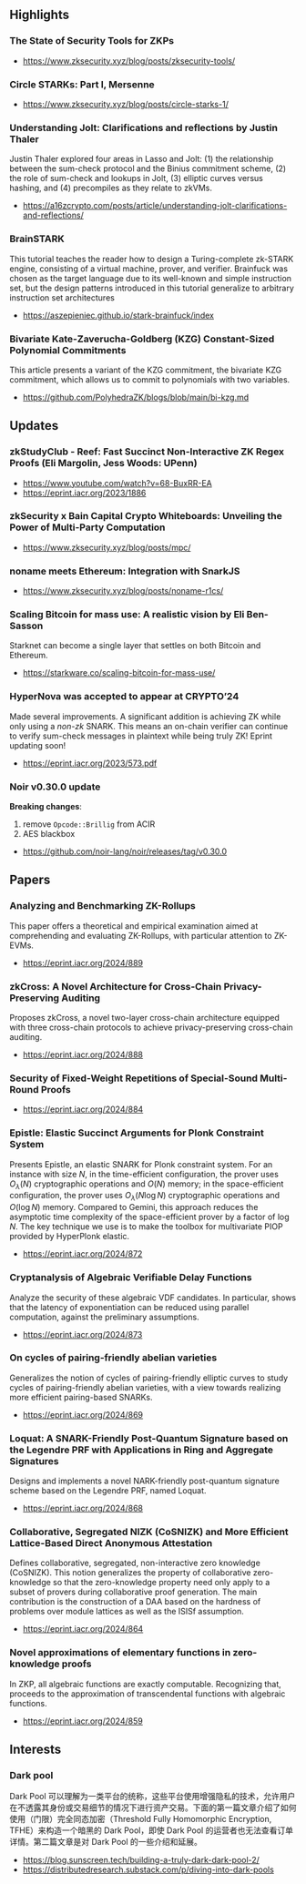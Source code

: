 ## Highlights
### The State of Security Tools for ZKPs
- https://www.zksecurity.xyz/blog/posts/zksecurity-tools/

### Circle STARKs: Part I, Mersenne
- https://www.zksecurity.xyz/blog/posts/circle-starks-1/

### Understanding Jolt: Clarifications and reflections by Justin Thaler
Justin Thaler explored four areas in Lasso and Jolt: (1) the relationship between the sum-check protocol and the Binius commitment scheme, (2) the role of sum-check and lookups in Jolt, (3) elliptic curves versus hashing, and (4) precompiles as they relate to zkVMs.
- https://a16zcrypto.com/posts/article/understanding-jolt-clarifications-and-reflections/

### BrainSTARK

This tutorial teaches the reader how to design a Turing-complete zk-STARK engine, consisting of a virtual machine, prover, and verifier. Brainfuck was chosen as the target language due to its well-known and simple instruction set, but the design patterns introduced in this tutorial generalize to arbitrary instruction set architectures
- https://aszepieniec.github.io/stark-brainfuck/index

### Bivariate Kate-Zaverucha-Goldberg (KZG) Constant-Sized Polynomial Commitments
This article presents a variant of the KZG commitment, the bivariate KZG commitment, which allows us to commit to polynomials with two variables.
- https://github.com/PolyhedraZK/blogs/blob/main/bi-kzg.md

## Updates
### zkStudyClub - Reef: Fast Succinct Non-Interactive ZK Regex Proofs (Eli Margolin, Jess Woods: UPenn)
- https://www.youtube.com/watch?v=68-BuxRR-EA
- https://eprint.iacr.org/2023/1886

### zkSecurity x Bain Capital Crypto Whiteboards: Unveiling the Power of Multi-Party Computation
- https://www.zksecurity.xyz/blog/posts/mpc/

### noname meets Ethereum: Integration with SnarkJS
- https://www.zksecurity.xyz/blog/posts/noname-r1cs/

### Scaling Bitcoin for mass use: A realistic vision by Eli Ben-Sasson
Starknet can become a single layer that settles on both Bitcoin and Ethereum.
- https://starkware.co/scaling-bitcoin-for-mass-use/

### HyperNova was accepted to appear at CRYPTO’24
Made several improvements. A significant addition is achieving ZK while only using a *non-zk* SNARK. This means an on-chain verifier can continue to verify sum-check messages in plaintext while being truly ZK! Eprint updating soon!
- https://eprint.iacr.org/2023/573.pdf
  
### Noir v0.30.0 update
**Breaking changes**:
  1. remove `Opcode::Brillig` from ACIR
  2. AES blackbox
- https://github.com/noir-lang/noir/releases/tag/v0.30.0


## Papers
### Analyzing and Benchmarking ZK-Rollups
This paper offers a theoretical and empirical examination aimed at comprehending and evaluating ZK-Rollups, with particular attention to ZK-EVMs. 
- https://eprint.iacr.org/2024/889

### zkCross: A Novel Architecture for Cross-Chain Privacy-Preserving Auditing
Proposes zkCross, a novel two-layer cross-chain architecture equipped with three cross-chain protocols to achieve privacy-preserving cross-chain auditing.
- https://eprint.iacr.org/2024/888

### Security of Fixed-Weight Repetitions of Special-Sound Multi-Round Proofs
- https://eprint.iacr.org/2024/884

### Epistle: Elastic Succinct Arguments for Plonk Constraint System
Presents Epistle, an elastic SNARK for Plonk constraint system. For an instance with size $N$, in the time-efficient configuration, the prover uses $O_\lambda(N)$ cryptographic operations and $O(N)$ memory; in the space-efficient configuration, the prover uses $O_\lambda(N \log N)$ cryptographic operations and $O(\log N)$ memory. Compared to Gemini, this approach reduces the asymptotic time complexity of the space-efficient prover by a factor of $\log N$. The key technique we use is to make the toolbox for multivariate PIOP provided by HyperPlonk elastic.
- https://eprint.iacr.org/2024/872

### Cryptanalysis of Algebraic Verifiable Delay Functions
Analyze the security of these algebraic VDF candidates.  In particular, shows that the latency of exponentiation can be reduced using parallel computation, against the preliminary assumptions.
- https://eprint.iacr.org/2024/873

### On cycles of pairing-friendly abelian varieties
Generalizes the notion of cycles of pairing-friendly elliptic curves to study cycles of pairing-friendly abelian varieties, with a view towards realizing more efficient pairing-based SNARKs.
- https://eprint.iacr.org/2024/869

### Loquat: A SNARK-Friendly Post-Quantum Signature based on the Legendre PRF with Applications in Ring and Aggregate Signatures
Designs and implements a novel NARK-friendly post-quantum signature scheme based on the Legendre PRF, named Loquat.
- https://eprint.iacr.org/2024/868

### Collaborative, Segregated NIZK (CoSNIZK) and More Efficient Lattice-Based Direct Anonymous Attestation
Defines collaborative, segregated, non-interactive zero knowledge (CoSNIZK). This notion generalizes the property of collaborative zero-knowledge so that the zero-knowledge property need only apply to a subset of provers during collaborative proof generation. The main contribution is the construction of a DAA based on the hardness of problems over module lattices as well as the ISISf assumption.
- https://eprint.iacr.org/2024/864

### Novel approximations of elementary functions in zero-knowledge proofs
In ZKP, all algebraic functions are exactly computable. Recognizing that, proceeds to the approximation of transcendental functions with algebraic functions. 
- https://eprint.iacr.org/2024/859


## Interests
### Dark pool 
Dark Pool 可以理解为一类平台的统称，这些平台使用增强隐私的技术，允许用户在不透露其身份或交易细节的情况下进行资产交易。下面的第一篇文章介绍了如何使用（门限）完全同态加密（Threshold Fully Homomorphic Encryption, TFHE）来构造一个暗黑的 Dark Pool，即使 Dark Pool 的运营者也无法查看订单详情。第二篇文章是对 Dark Pool 的一些介绍和延展。

- https://blog.sunscreen.tech/building-a-truly-dark-dark-pool-2/
- https://distributedresearch.substack.com/p/diving-into-dark-pools
